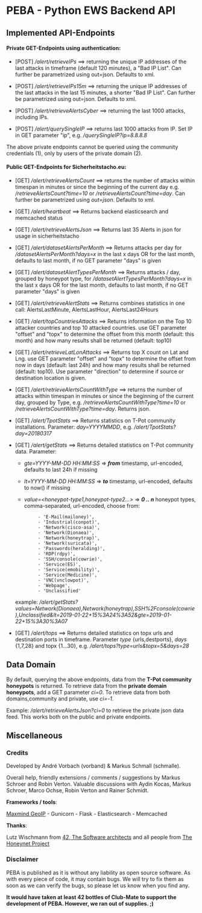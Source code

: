 # PEBA - Python EWS Backend API

## Implemented API-Endpoints

#### Private GET-Endpoints using authentication:

 - [POST] */alert/retrieveIPs* ==> returning the unique IP addresses of the last attacks in timeframe (default 120 minutes), a "Bad IP List". Can further be parametrized using out=json. Defaults to xml.
 - [POST] */alert/retrieveIPs15m* ==> returning the unique IP addresses of the last attacks in the last 15 minutes, a shorter "Bad IP List". Can further be parametrized using out=json. Defaults to xml.

 - [POST] */alert/retrieveAlertsCyber* ==> returning the last 1000 attacks, including IPs.
 - [POST] */alert/querySingleIP* ==> returns last 1000 attacks from IP. Set IP in GET parameter "ip", e.g. */querySingleIP?ip=8.8.8.8*

The above private endpoints cannot be queried using the community credentials (1), only by users of the private domain (2).

#### Public GET-Endpoints for Sicherheitstacho.eu:
 
 - [GET] */alert/retrieveAlertsCount* ==> returns the number of attacks within timespan in minutes or since the beginning of the current day e.g. */retrieveAlertsCount?time=10* or */retrieveAlertsCount?time=day*. Can further be parametrized using *out=json*. Defaults to xml.  
 - [GET] */alert/heartbeat* ==> Returns backend elasticsearch and memcached status
 - [GET] */alert/retrieveAlertsJson* ==> Returns last 35 Alerts in json for usage in sicherheitstacho
 - [GET] */alert/datasetAlertsPerMonth* ==> Returns attacks per day for */datasetAlertsPerMonth?days=x* in the last x days OR for the last month, defaults to last month, if no GET parameter "days" is given
 - [GET] */alert/datasetAlertTypesPerMonth* ==> Returns attacks / day, grouped by honeypot type, for */datasetAlertTypesPerMonth?days=x* in the last x days OR for the last month, defaults to last month, if no GET parameter "days" is given
 - [GET] */alert/retrieveAlertStats* ==> Returns combines statistics in one call: AlertsLastMinute, AlertsLastHour, AlertsLast24Hours
 - [GET] */alert/topCountriesAttacks* ==> Returns information on the Top 10 attacker countries and top 10 attacked countries. use GET parameter "offset" and "topx" to determine the offset from this month (default: this month) and how many results shall be returned (default: top10)
 - [GET] */alert/retrieveLatLonAttacks* ==> Returns top X count on Lat and Lng. use GET parameter "offset" and "topx" to determine the offset from now in days (default: last 24h) and how many results shall be returned (default: top10). Use parameter "direction" to determine if source or destination location is given.
 - [GET] */alert/retrieveAlertsCountWithType* ==> returns the number of attacks within timespan in minutes or since the beginning of the current day, grouped by Type, e.g. */retrieveAlertsCountWithType?time=10* or */retrieveAlertsCountWithType?time=day*. Returns json.
 - [GET] */alert/TpotStats* ==> Returns statistics on T-Pot community installations. Parameter: *day=YYYYMMDD*, e.g. */alert/TpotStats?day=20180317* 
 - [GET] */alert/getStats* ==> Returns detailed statistics on T-Pot community data. Parameter:    
   -  *gte=YYYY-MM-DD HH:MM:SS* => ***from*** timestamp, url-encoded, defaults to last 24h if missing
   -  *lt=YYYY-MM-DD HH:MM:SS* => ***to*** timestamp, url-encoded, defaults to now() if missing
   -  *value=<honeypot-type1,honeypot-type2...>* => ***0 .. n*** honeypot types, comma-separated, url-encoded, choose from:
              
               - 'E-Mail(mailoney)',
               - 'Industrial(conpot)',
               - 'Network(cisco-asa)',
               - 'Network(Dionaea)',
               - 'Network(honeytrap)',
               - 'Network(suricata)',
               - 'Passwords(heralding)',
               - 'RDP(rdpy)',
               - 'SSH/console(cowrie)',
               - 'Service(ES)',
               - 'Service(emobility)',
               - 'Service(Medicine)',
               - 'VNC(vnclowpot)',
               - 'Webpage',
               - 'Unclassified'
    example:  */alert/getStats?values=Network(Dionaea),Network(honeytrap),SSH%2Fconsole(cowrie),Unclassified&lt=2019-01-22+15%3A24%3A52&gte=2019-01-22+15%3A30%3A07* 
   
 - [GET] */alert/tops* ==> Returns detailed statistics on topx urls and destination ports in timeframe. Parameter *type* {urls,destports}, *days* {1,7,28} and topx {1...30}, e.g. */alert/tops?type=urls&topx=5&days=28*
 

## Data Domain

By default, querying the above endpoints, data from the **T-Pot community honeypots** is returned. To retrieve data from the **private domain honeypots**, add a GET parameter *ci=0*. To retrieve data from both domains,community and private, use *ci=-1*.

Example:  */alert/retrieveAlertsJson?ci=0* to retrieve the private json data feed. This works both on the public and private endpoints.

## Miscellaneous

### **Credits**

Developed by André Vorbach (vorband)  &  Markus Schmall (schmalle).

Overall help, friendly extensions / comments / suggestions by Markus Schroer and Robin Verton. Valuable discussions with Aydin Kocas, Markus Schroer, Marco Ochse, Robin Verton and Rainer Schmidt.

**Frameworks / tools**:

[Maxmind GeoIP](https://dev.maxmind.com/geoip/legacy/geolite/) - Gunicorn - Flask - Elasticsearch - Memcached

**Thanks**:

Lutz Wischmann from [42, The Software architects](http://www.software-architects.de/) and all people from [The Honeynet Project](https://www.honeynet.org/)

### Disclaimer

PEBA is published as it is without any liability as open source software. As with every piece of code, it may contain bugs. We will try to fix them as soon as we can verify the bugs, so please let us know when you find any. 

**It would have taken at least 42 bottles of Club-Mate to support the development of PEBA. However, we ran out of supplies. ;)**
